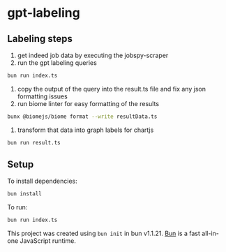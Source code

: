 # gpt-labeling

## Labeling steps

1. get indeed job data by executing the jobspy-scraper
1. run the gpt labeling queries
```bash
bun run index.ts
```
1. copy the output of the query into the result.ts file and fix any json formatting issues
1. run biome linter for easy formatting of the results
```bash
bunx @biomejs/biome format --write resultData.ts
```
1. transform that data into graph labels for chartjs
```bash
bun run result.ts
```

## Setup

To install dependencies:

```bash
bun install
```

To run:

```bash
bun run index.ts
```

This project was created using `bun init` in bun v1.1.21. [Bun](https://bun.sh) is a fast all-in-one JavaScript runtime.
